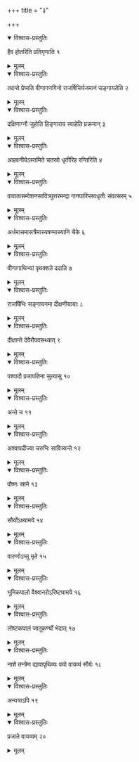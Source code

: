 +++
title = "३"

+++


<details open><summary>विश्वास-प्रस्तुतिः</summary>

हैव होतरिति प्रतिगृणाति १
</details>

<details><summary>मूलम्</summary>

हैव होतरिति प्रतिगृणाति १
</details>


<details open><summary>विश्वास-प्रस्तुतिः</summary>

तदन्ते प्रेष्यति वीणागणगिनो राजर्षिभिर्यजमानं सङ्गायतेति २
</details>

<details><summary>मूलम्</summary>

तदन्ते प्रेष्यति वीणागणगिनो राजर्षिभिर्यजमानं सङ्गायतेति २
</details>


<details open><summary>विश्वास-प्रस्तुतिः</summary>

दक्षिणाग्नौ जुहोति हिङ्गाराय स्वाहेति प्रक्रमान् ३
</details>

<details><summary>मूलम्</summary>

दक्षिणाग्नौ जुहोति हिङ्गाराय स्वाहेति प्रक्रमान् ३
</details>


<details open><summary>विश्वास-प्रस्तुतिः</summary>

आहवनीयेऽस्तमिते चतस्रो धृतीरिह रन्तिरिति ४
</details>

<details><summary>मूलम्</summary>

आहवनीयेऽस्तमिते चतस्रो धृतीरिह रन्तिरिति ४
</details>


<details open><summary>विश्वास-प्रस्तुतिः</summary>

वावातासम्वेशनसावित्र्युत्तरमन्द्रा गानपारिप्लवधृतीः संवत्सरम् ५
</details>

<details><summary>मूलम्</summary>

वावातासम्वेशनसावित्र्युत्तरमन्द्रा गानपारिप्लवधृतीः संवत्सरम् ५
</details>


<details open><summary>विश्वास-प्रस्तुतिः</summary>

अर्धमासमासत्रैमास्यषण्मास्यानि चैके ६
</details>

<details><summary>मूलम्</summary>

अर्धमासमासत्रैमास्यषण्मास्यानि चैके ६
</details>


<details open><summary>विश्वास-प्रस्तुतिः</summary>

वीणागाथिभ्यां पृथक्शते ददाति ७
</details>

<details><summary>मूलम्</summary>

वीणागाथिभ्यां पृथक्शते ददाति ७
</details>


<details open><summary>विश्वास-प्रस्तुतिः</summary>

राजर्षिभिः सङ्गायनमा दीक्षणीयायाः ८
</details>

<details><summary>मूलम्</summary>

राजर्षिभिः सङ्गायनमा दीक्षणीयायाः ८
</details>


<details open><summary>विश्वास-प्रस्तुतिः</summary>

 दीक्षान्ते देवैरौपवसथ्यात् ९
</details>

<details><summary>मूलम्</summary>

 दीक्षान्ते देवैरौपवसथ्यात् ९
</details>


<details open><summary>विश्वास-प्रस्तुतिः</summary>

पश्वादौ प्रजापतिना सुत्यासु १०
</details>

<details><summary>मूलम्</summary>

पश्वादौ प्रजापतिना सुत्यासु १०
</details>


<details open><summary>विश्वास-प्रस्तुतिः</summary>

अन्ते च ११
</details>

<details><summary>मूलम्</summary>

अन्ते च ११
</details>


<details open><summary>विश्वास-प्रस्तुतिः</summary>

अश्वापदीज्या चरुभिः सावित्र्यन्ते १२
</details>

<details><summary>मूलम्</summary>

अश्वापदीज्या चरुभिः सावित्र्यन्ते १२
</details>


<details open><summary>विश्वास-प्रस्तुतिः</summary>

पौष्णः स्रामे १३
</details>

<details><summary>मूलम्</summary>

पौष्णः स्रामे १३
</details>


<details open><summary>विश्वास-प्रस्तुतिः</summary>

सौर्योऽक्ष्यामये १४
</details>

<details><summary>मूलम्</summary>

सौर्योऽक्ष्यामये १४
</details>


<details open><summary>विश्वास-प्रस्तुतिः</summary>

वारुणोऽप्सु मृते १५
</details>

<details><summary>मूलम्</summary>

वारुणोऽप्सु मृते १५
</details>


<details open><summary>विश्वास-प्रस्तुतिः</summary>

भूमिकपालो वैश्वानरोऽरिष्ट्यामये १६
</details>

<details><summary>मूलम्</summary>

भूमिकपालो वैश्वानरोऽरिष्ट्यामये १६
</details>


<details open><summary>विश्वास-प्रस्तुतिः</summary>

लोष्टकपालं जातूकर्ण्यो भेदात् १७
</details>

<details><summary>मूलम्</summary>

लोष्टकपालं जातूकर्ण्यो भेदात् १७
</details>


<details open><summary>विश्वास-प्रस्तुतिः</summary>

नाशे तन्त्रेण द्यावापृथिव्यः पयो वायव्यं सौर्यः १८
</details>

<details><summary>मूलम्</summary>

नाशे तन्त्रेण द्यावापृथिव्यः पयो वायव्यं सौर्यः १८
</details>


<details open><summary>विश्वास-प्रस्तुतिः</summary>

अन्यत्राऽपि १९
</details>

<details><summary>मूलम्</summary>

अन्यत्राऽपि १९
</details>


<details open><summary>विश्वास-प्रस्तुतिः</summary>

प्रजाते वायव्यम् २०
</details>

<details><summary>मूलम्</summary>

प्रजाते वायव्यम् २०
</details>
